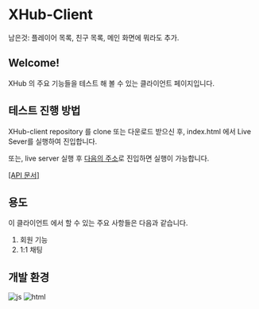 # XHub-Client
남은것: 플레이어 목록, 친구 목록, 메인 화면에 뭐라도 추가.

## Welcome!
XHub 의 주요 기능들을 테스트 해 볼 수 있는 클라이언트 페이지입니다.

## 테스트 진행 방법
XHub-client repository 를 clone 또는 다운로드 받으신 후, index.html 에서 Live Sever를 실행하여 진입합니다.

또는, live server 실행 후 [다음의 주소](http://127.0.0.1:5500/index.html)로 진입하면 실행이 가능합니다.

[[API 문서]](54.248.217.183/swagger)

## 용도
이 클라이언트 에서 할 수 있는 주요 사항들은 다음과 같습니다.

1. 회원 기능
2. 1:1 채팅

## 개발 환경
![js](https://img.shields.io/badge/JavaScript-F7DF1E?style=for-the-badge&logo=JavaScript&logoColor=white)
![html](https://img.shields.io/badge/HTML5-E34F26?style=for-the-badge&logo=html5&logoColor=white)